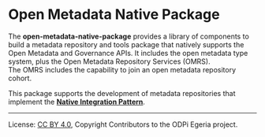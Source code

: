 <!-- SPDX-License-Identifier: CC-BY-4.0 -->
<!-- Copyright Contributors to the ODPi Egeria project. -->

# Open Metadata Native Package	

The **open-metadata-native-package** provides a library of components to
build a metadata repository and tools package that natively supports
the Open Metadata and Governance APIs.
It includes the open metadata type system,
plus the Open Metadata Repository Services (OMRS).  
The OMRS includes the capability to join an open metadata repository cohort. 

This package supports the development of metadata repositories that
implement the **[Native Integration Pattern](https://egeria-project.org/concepts/repository-connector/)**.




----
License: [CC BY 4.0](https://creativecommons.org/licenses/by/4.0/),
Copyright Contributors to the ODPi Egeria project.
 